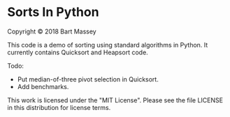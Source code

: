 # Sorts In Python
Copyright © 2018 Bart Massey

This code is a demo of sorting using standard algorithms in
Python. It currently contains Quicksort and Heapsort code.

Todo:

* Put median-of-three pivot selection in Quicksort.
* Add benchmarks.

This work is licensed under the "MIT License". Please see
the file LICENSE in this distribution for license terms.

